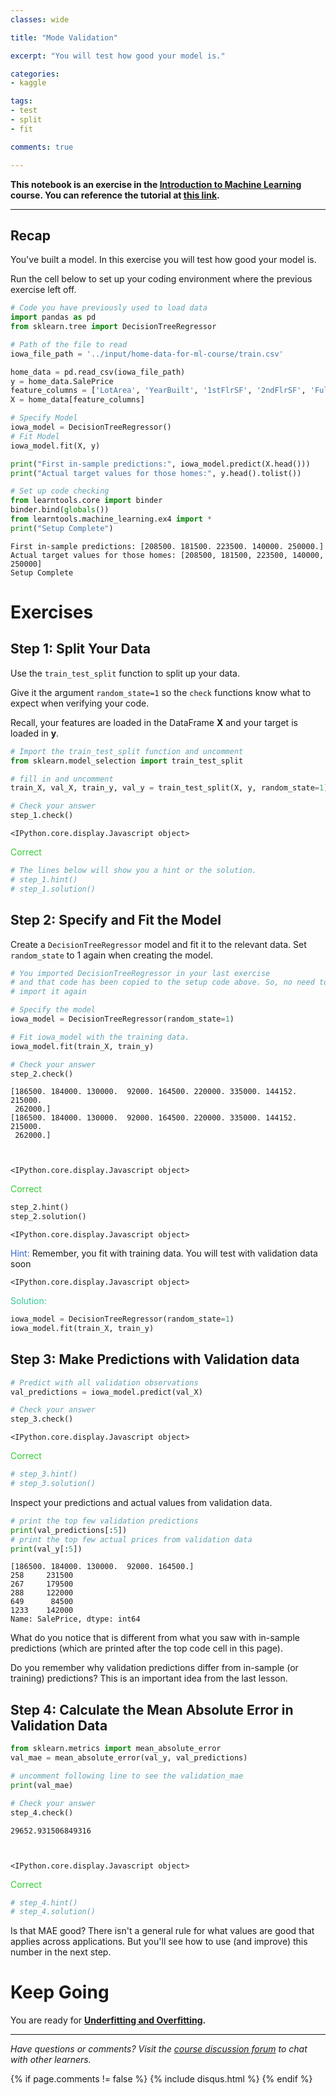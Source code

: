 ```yaml
---
classes: wide

title: "Mode Validation"

excerpt: "You will test how good your model is."

categories:
- kaggle

tags:
- test
- split
- fit

comments: true

---
```



**This notebook is an exercise in the [Introduction to Machine Learning](https://www.kaggle.com/learn/intro-to-machine-learning) course.  You can reference the tutorial at [this link](https://www.kaggle.com/dansbecker/model-validation).**

---


## Recap
You've built a model. In this exercise you will test how good your model is.

Run the cell below to set up your coding environment where the previous exercise left off.


```python
# Code you have previously used to load data
import pandas as pd
from sklearn.tree import DecisionTreeRegressor

# Path of the file to read
iowa_file_path = '../input/home-data-for-ml-course/train.csv'

home_data = pd.read_csv(iowa_file_path)
y = home_data.SalePrice
feature_columns = ['LotArea', 'YearBuilt', '1stFlrSF', '2ndFlrSF', 'FullBath', 'BedroomAbvGr', 'TotRmsAbvGrd']
X = home_data[feature_columns]

# Specify Model
iowa_model = DecisionTreeRegressor()
# Fit Model
iowa_model.fit(X, y)

print("First in-sample predictions:", iowa_model.predict(X.head()))
print("Actual target values for those homes:", y.head().tolist())

# Set up code checking
from learntools.core import binder
binder.bind(globals())
from learntools.machine_learning.ex4 import *
print("Setup Complete")
```

    First in-sample predictions: [208500. 181500. 223500. 140000. 250000.]
    Actual target values for those homes: [208500, 181500, 223500, 140000, 250000]
    Setup Complete


# Exercises

## Step 1: Split Your Data
Use the `train_test_split` function to split up your data.

Give it the argument `random_state=1` so the `check` functions know what to expect when verifying your code.

Recall, your features are loaded in the DataFrame **X** and your target is loaded in **y**.



```python
# Import the train_test_split function and uncomment
from sklearn.model_selection import train_test_split

# fill in and uncomment
train_X, val_X, train_y, val_y = train_test_split(X, y, random_state=1)

# Check your answer
step_1.check()
```


    <IPython.core.display.Javascript object>



<span style="color:#33cc33">Correct</span>



```python
# The lines below will show you a hint or the solution.
# step_1.hint() 
# step_1.solution()

```

## Step 2: Specify and Fit the Model

Create a `DecisionTreeRegressor` model and fit it to the relevant data.
Set `random_state` to 1 again when creating the model.


```python
# You imported DecisionTreeRegressor in your last exercise
# and that code has been copied to the setup code above. So, no need to
# import it again

# Specify the model
iowa_model = DecisionTreeRegressor(random_state=1)

# Fit iowa_model with the training data.
iowa_model.fit(train_X, train_y)

# Check your answer
step_2.check()
```

    [186500. 184000. 130000.  92000. 164500. 220000. 335000. 144152. 215000.
     262000.]
    [186500. 184000. 130000.  92000. 164500. 220000. 335000. 144152. 215000.
     262000.]



    <IPython.core.display.Javascript object>



<span style="color:#33cc33">Correct</span>



```python
step_2.hint()
step_2.solution()
```


    <IPython.core.display.Javascript object>



<span style="color:#3366cc">Hint:</span> Remember, you fit with training data. You will test with validation data soon



    <IPython.core.display.Javascript object>



<span style="color:#33cc99">Solution:</span> 
```python
iowa_model = DecisionTreeRegressor(random_state=1)
iowa_model.fit(train_X, train_y)
```


## Step 3: Make Predictions with Validation data



```python
# Predict with all validation observations
val_predictions = iowa_model.predict(val_X)

# Check your answer
step_3.check()
```


    <IPython.core.display.Javascript object>



<span style="color:#33cc33">Correct</span>



```python
# step_3.hint()
# step_3.solution()
```

Inspect your predictions and actual values from validation data.


```python
# print the top few validation predictions
print(val_predictions[:5])
# print the top few actual prices from validation data
print(val_y[:5])
```

    [186500. 184000. 130000.  92000. 164500.]
    258     231500
    267     179500
    288     122000
    649      84500
    1233    142000
    Name: SalePrice, dtype: int64


What do you notice that is different from what you saw with in-sample predictions (which are printed after the top code cell in this page).

Do you remember why validation predictions differ from in-sample (or training) predictions? This is an important idea from the last lesson.

## Step 4: Calculate the Mean Absolute Error in Validation Data



```python
from sklearn.metrics import mean_absolute_error
val_mae = mean_absolute_error(val_y, val_predictions)

# uncomment following line to see the validation_mae
print(val_mae)

# Check your answer
step_4.check()
```

    29652.931506849316



    <IPython.core.display.Javascript object>



<span style="color:#33cc33">Correct</span>



```python
# step_4.hint()
# step_4.solution()
```

Is that MAE good?  There isn't a general rule for what values are good that applies across applications. But you'll see how to use (and improve) this number in the next step.

# Keep Going

You are ready for **[Underfitting and Overfitting](https://www.kaggle.com/dansbecker/underfitting-and-overfitting).**


---




*Have questions or comments? Visit the [course discussion forum](https://www.kaggle.com/learn/intro-to-machine-learning/discussion) to chat with other learners.*

{% if page.comments != false %}
{% include disqus.html %}
{% endif %}
